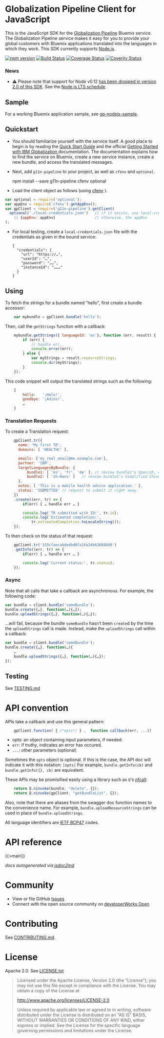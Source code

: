 Globalization Pipeline Client for JavaScript
============================================

This is the JavaScript SDK for the
[Globalization Pipeline](https://github.com/IBM-Bluemix/gp-common#globalization-pipeline)
Bluemix service. 
The Globalization Pipeline service makes it easy for you to provide your global customers
with Bluemix applications translated into the languages in which they work. 
This SDK currently supports [Node.js](http://nodejs.org).

[![npm version](https://badge.fury.io/js/g11n-pipeline.svg)](https://badge.fury.io/js/g11n-pipeline)
[![Build Status](https://travis-ci.org/IBM-Bluemix/gp-js-client.svg?branch=master)](https://travis-ci.org/IBM-Bluemix/gp-js-client)
[![Coverage Status](https://coveralls.io/repos/github/IBM-Bluemix/gp-js-client/badge.svg)](https://coveralls.io/github/IBM-Bluemix/gp-js-client)
[![Coverity Status](https://img.shields.io/coverity/scan/9399.svg)](https://scan.coverity.com/projects/ibm-bluemix-gp-js-client)

### News

* ⚠ Please note that support for Node v0.12 [has been dropped in version 2.0 of this SDK](https://github.com/IBM-Bluemix/gp-js-client/issues/55). See the [Node.js LTS schedule](https://github.com/nodejs/LTS).

## Sample

For a working Bluemix application sample,
see [gp-nodejs-sample](https://github.com/IBM-Bluemix/gp-nodejs-sample).

## Quickstart

* You should familiarize yourself with the service itself. A
good place to begin is by reading the
[Quick Start Guide](https://github.com/IBM-Bluemix/gp-common#quick-start-guide)
and the official
[Getting Started with IBM Globalization ](https://www.ng.bluemix.net/docs/services/GlobalizationPipeline/index.html) documentation.
The documentation explains how to find the service on Bluemix, create a new service instance, create a new bundle, and access the translated messages.

* Next, add `g11n-pipeline` to your project, as well as `cfenv` and `optional`.

    npm install --save g11n-pipeline cfenv optional

* Load the client object as follows (using [cfenv](https://www.npmjs.com/package/cfenv) ).

```javascript
var optional = require('optional');
var appEnv = require('cfenv').getAppEnv();
var gpClient = require('g11n-pipeline').getClient(
  optional('./local-credentials.json')   // if it exists, use local-credentials.json
    || {appEnv: appEnv}                  // otherwise, the appEnv
);
```

* For local testing, create a `local-credentials.json` file with the credentials
as given in the bound service:

      {
        "credentials": {
          "url": "https://…",
          "userId": "…",
          "password": "……",
          "instanceId": "………"
        }
      }

## Using

To fetch the strings for a bundle named "hello", first create a bundle accessor:

```javascript
    var mybundle = gpClient.bundle('hello');
```

Then, call the `getStrings` function with a callback:

```javascript
    mybundle.getStrings({ languageId: 'es'}, function (err, result) {
        if (err) {
            // handle err..
            console.error(err);
        } else {
            var myStrings = result.resourceStrings;
            console.dir(myStrings);
        }
    });
```

This code snippet will output the translated strings such as the following:

```javascript
    {
        hello:   '¡Hola!',
        goodbye: '¡Adiós!',
        …
    }
```

### Translation Requests

To create a Translation request:

```javascript
    gpClient.tr({
      name: 'My first TR',
      domains: [ 'HEALTHC' ],

      emails: ['my_real_email@me.example.com'],
      partner: 'IBM',
      targetLanguagesByBundle: {
          bundle1: [ 'es', 'fr', 'de' ], // review bundle1’s Spanish, etc… 
          bundle2: [ 'zh-Hans' ]   // review bundle2’s Simplified Chinese…
      },
      notes: [ 'This is a mobile health advice application.' ],
      status: 'SUBMITTED' // request to submit it right away.
    })
    .create((err, tr) => {
        if(err) { … handle err … }

        console.log('TR submitted with ID:', tr.id);
        console.log('Estimated completion:', 
            tr.estimatedCompletion.toLocaleString());
    });
```

To then check on the status of that request:

```javascript
    gpClient.tr('333cfaecabdedbd8fa16a24b626848d6')
    .getInfo((err, tr) => {
        if(err) { … handle err … }

        console.log('Current status:', tr.status);
    });
```

### Async

Note that all calls that take a callback are asynchronous.
For example, the following code:

```javascript
var bundle = client.bundle('someBundle');
bundle.create({…}, function(…){…});
bundle.uploadStrings({…}, function(…){…});
```

…will fail, because the bundle `someBundle` hasn’t been `create`d by the time the
`uploadStrings` call is made. Instead, make the `uploadStrings` call within a callback:

```javascript
var bundle = client.bundle('someBundle');
bundle.create({…}, function(…){
    …
    bundle.uploadStrings({…}, function(…){…});
});
```

## Testing

See [TESTING.md](TESTING.md)

API convention
==

APIs take a callback and use this general pattern:

```javascript
    gpClient.function( { /*opts*/ } ,  function callback(err, ...))
```

* opts: an object containing input parameters, if needed.
* `err`: if truthy, indicates an error has occured.
* `...`: other parameters (optional)

Sometimes the `opts` object is optional. If this is the case, the
API doc will indicate it with this notation:  `[opts]`
For example,  `bundle.getInfo(cb)` and `bundle.getInfo({}, cb)`  are equivalent.

These APIs may be promisified easily using a library such as `Q`'s
[nfcall](http://documentup.com/kriskowal/q/#adapting-node):

```javascript
    return Q.ninvoke(bundle, "delete", {});
    return Q.ninvoke(gpClient, "getBundleList", {});
```

Also, note that there are aliases from the swagger doc function names
to the convenience name. For example, `bundle.uploadResourceStrings` can be 
used in place of `bundle.uploadStrings`.

All language identifiers are [IETF BCP47](http://tools.ietf.org/html/bcp47) codes.

API reference
===

{{>main}}

*docs autogenerated via [jsdoc2md](https://github.com/jsdoc2md/jsdoc-to-markdown)*

Community
===
* View or file GitHub [Issues](https://github.com/IBM-Bluemix/gp-js-client/issues)
* Connect with the open source community on [developerWorks Open](https://developer.ibm.com/open/ibm-bluemix-globalization-pipeline/node-js-sdk/)

Contributing
===
See [CONTRIBUTING.md](CONTRIBUTING.md).

License
===
Apache 2.0. See [LICENSE.txt](LICENSE.txt)

> Licensed under the Apache License, Version 2.0 (the "License");
> you may not use this file except in compliance with the License.
> You may obtain a copy of the License at
> 
> http://www.apache.org/licenses/LICENSE-2.0
> 
> Unless required by applicable law or agreed to in writing, software
> distributed under the License is distributed on an "AS IS" BASIS,
> WITHOUT WARRANTIES OR CONDITIONS OF ANY KIND, either express or implied.
> See the License for the specific language governing permissions and
> limitations under the License.
